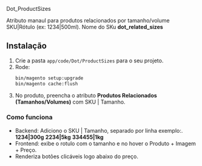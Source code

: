 Dot_ProductSizes

Atributo manaul para produtos relacionados por tamanho/volume SKU|Rótulo (ex: 1234|500ml).
Nome do SKu **dot_related_sizes**

## Instalação
1. Crie a pasta `app/code/Dot/ProductSizes` para o seu projeto.
2. Rode:
   ```bash
   bin/magento setup:upgrade
   bin/magento cache:flush
   ```
3. No produto, preencha o atributo **Produtos Relacionados (Tamanhos/Volumes)** com SKU | Tamanho.

### Como funciona
- Backend: Adiciono o SKU | Tamanho, separado por linha exemplo:. 
**1234|300g**
**2234|5kg**
**334455|1kg**
- Frontend: exibe o rotulo com o tamanho e no hover o Produto + Imagem + Preço.
- Renderiza botões clicáveis logo abaixo do preço.